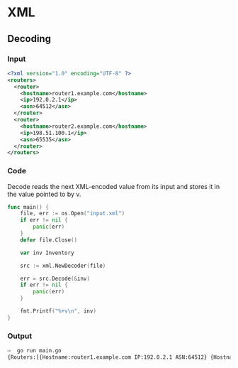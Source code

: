 # XML

## Decoding

### Input
```xml
<?xml version="1.0" encoding="UTF-8" ?>
<routers>
  <router>
    <hostname>router1.example.com</hostname>
    <ip>192.0.2.1</ip>
    <asn>64512</asn>
  </router>
  <router>
    <hostname>router2.example.com</hostname>
    <ip>198.51.100.1</ip>
    <asn>65535</asn>
  </router>
</routers>
```

### Code
Decode reads the next XML-encoded value from its input and stores it in the value pointed to by v.

```go
func main() {
	file, err := os.Open("input.xml")
	if err != nil {
		panic(err)
	}
	defer file.Close()

	var inv Inventory

	src := xml.NewDecoder(file)

	err = src.Decode(&inv)
	if err != nil {
		panic(err)
	}

	fmt.Printf("%+v\n", inv)
}
```

### Output
```bash
⇨  go run main.go 
{Routers:[{Hostname:router1.example.com IP:192.0.2.1 ASN:64512} {Hostname:router2.example.com IP:198.51.100.1 ASN:65535}]}
```
